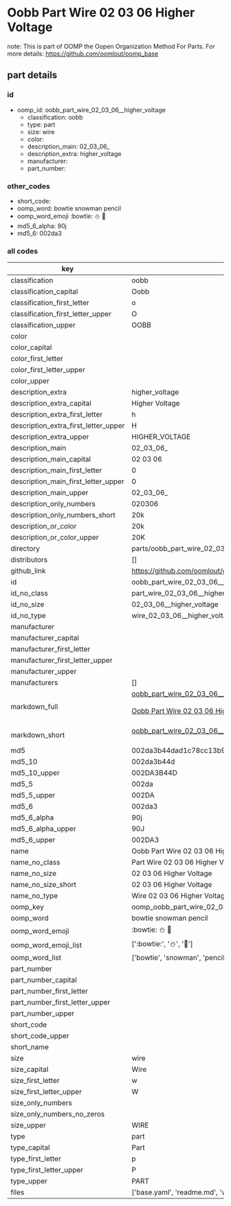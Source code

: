 # Oobb Part Wire 02 03 06  Higher Voltage  

note: This is part of OOMP the Oopen Organization Method For Parts. For more details: https://github.com/oomlout/oomp_base

##  part details





### id
* oomp_id: oobb_part_wire_02_03_06__higher_voltage
  * classification: oobb
  * type: part
  * size: wire
  * color: 
  * description_main: 02_03_06_
  * description_extra: higher_voltage
  * manufacturer: 
  * part_number: 

### other_codes
* short_code: 
* oomp_word: bowtie snowman pencil
* oomp_word_emoji :bowtie: :snowman: :pencil:
* md5_6_alpha: 90j
* md5_6: 002da3

### all codes 
| key | value |  
| --- | --- |  
| classification | oobb |  
| classification_capital | Oobb |  
| classification_first_letter | o |  
| classification_first_letter_upper | O |  
| classification_upper | OOBB |  
| color |  |  
| color_capital |  |  
| color_first_letter |  |  
| color_first_letter_upper |  |  
| color_upper |  |  
| description_extra | higher_voltage |  
| description_extra_capital | Higher Voltage |  
| description_extra_first_letter | h |  
| description_extra_first_letter_upper | H |  
| description_extra_upper | HIGHER_VOLTAGE |  
| description_main | 02_03_06_ |  
| description_main_capital | 02 03 06  |  
| description_main_first_letter | 0 |  
| description_main_first_letter_upper | 0 |  
| description_main_upper | 02_03_06_ |  
| description_only_numbers | 020306 |  
| description_only_numbers_short | 20k |  
| description_or_color | 20k |  
| description_or_color_upper | 20K |  
| directory | parts/oobb_part_wire_02_03_06__higher_voltage |  
| distributors | [] |  
| github_link | https://github.com/oomlout/oomlout_oomp_part_src/tree/main/parts/oobb_part_wire_02_03_06__higher_voltage/working |  
| id | oobb_part_wire_02_03_06__higher_voltage |  
| id_no_class | part_wire_02_03_06__higher_voltage |  
| id_no_size | 02_03_06__higher_voltage |  
| id_no_type | wire_02_03_06__higher_voltage |  
| manufacturer |  |  
| manufacturer_capital |  |  
| manufacturer_first_letter |  |  
| manufacturer_first_letter_upper |  |  
| manufacturer_upper |  |  
| manufacturers | [] |  
| markdown_full | [oobb_part_wire_02_03_06__higher_voltage](https://github.com/oomlout/oomlout_oomp_part_src/tree/main/parts/oobb_part_wire_02_03_06__higher_voltage/working)<br>[](https://github.com/oomlout/oomlout_oomp_part_src/tree/main/parts/oobb_part_wire_02_03_06__higher_voltage/working)<br>[Oobb Part Wire 02 03 06  Higher Voltage](https://github.com/oomlout/oomlout_oomp_part_src/tree/main/parts/oobb_part_wire_02_03_06__higher_voltage/working)<br><br> |  
| markdown_short | [oobb_part_wire_02_03_06__higher_voltage](https://github.com/oomlout/oomlout_oomp_part_src/tree/main/parts/oobb_part_wire_02_03_06__higher_voltage/working)<br><br> |  
| md5 | 002da3b44dad1c78cc13b98ff0bac257 |  
| md5_10 | 002da3b44d |  
| md5_10_upper | 002DA3B44D |  
| md5_5 | 002da |  
| md5_5_upper | 002DA |  
| md5_6 | 002da3 |  
| md5_6_alpha | 90j |  
| md5_6_alpha_upper | 90J |  
| md5_6_upper | 002DA3 |  
| name | Oobb Part Wire 02 03 06  Higher Voltage |  
| name_no_class | Part Wire 02 03 06  Higher Voltage |  
| name_no_size | 02 03 06  Higher Voltage |  
| name_no_size_short | 02 03 06  Higher Voltage |  
| name_no_type | Wire 02 03 06  Higher Voltage |  
| oomp_key | oomp_oobb_part_wire_02_03_06__higher_voltage |  
| oomp_word | bowtie snowman pencil |  
| oomp_word_emoji | :bowtie: :snowman: :pencil: |  
| oomp_word_emoji_list | [':bowtie:', ':snowman:', ':pencil:'] |  
| oomp_word_list | ['bowtie', 'snowman', 'pencil'] |  
| part_number |  |  
| part_number_capital |  |  
| part_number_first_letter |  |  
| part_number_first_letter_upper |  |  
| part_number_upper |  |  
| short_code |  |  
| short_code_upper |  |  
| short_name |  |  
| size | wire |  
| size_capital | Wire |  
| size_first_letter | w |  
| size_first_letter_upper | W |  
| size_only_numbers |  |  
| size_only_numbers_no_zeros |  |  
| size_upper | WIRE |  
| type | part |  
| type_capital | Part |  
| type_first_letter | p |  
| type_first_letter_upper | P |  
| type_upper | PART |  
| files | ['base.yaml', 'readme.md', 'working.json', 'working.yaml'] |  
